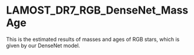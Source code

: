 # LAMOST_DR7_RGB_DenseNet_MassAge
This is the estimated results of masses and ages of RGB stars, which is given by our DenseNet model.

